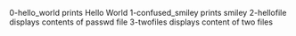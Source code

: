 0-hello_world prints Hello World
1-confused_smiley prints smiley
2-hellofile displays contents of passwd file
3-twofiles displays content of two files
